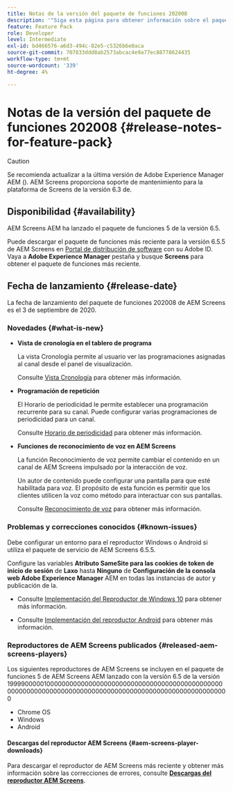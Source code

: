 ```yaml
---
title: Notas de la versión del paquete de funciones 202008
description: '"Siga esta página para obtener información sobre el paquete de funciones de AEM Screens 202008 lanzado el 3 de septiembre de 2020".'
feature: Feature Pack
role: Developer
level: Intermediate
exl-id: bd466576-a6d3-494c-82e5-c5326b6e0aca
source-git-commit: 707833ddd8ab2573abcac4e9a77ec88778624435
workflow-type: tm+mt
source-wordcount: '339'
ht-degree: 4%

---
```


# Notas de la versión del paquete de funciones 202008 {#release-notes-for-feature-pack}

>[!CAUTION]
>
>Se recomienda actualizar a la última versión de Adobe Experience Manager AEM (). AEM Screens proporciona soporte de mantenimiento para la plataforma de Screens de la versión 6.3 de.

## Disponibilidad {#availability}

AEM Screens AEM ha lanzado el paquete de funciones 5 de la versión 6.5.

Puede descargar el paquete de funciones más reciente para la versión 6.5.5 de AEM Screens en [Portal de distribución de software](https://experience.adobe.com/#/downloads/content/software-distribution/es/aem.html) con su Adobe ID. Vaya a **Adobe Experience Manager** pestaña y busque **Screens** para obtener el paquete de funciones más reciente.

## Fecha de lanzamiento {#release-date}

La fecha de lanzamiento del paquete de funciones 202008 de AEM Screens es el 3 de septiembre de 2020.

### Novedades {#what-is-new}

* **Vista de cronología en el tablero de programa**

   La vista Cronología permite al usuario ver las programaciones asignadas al canal desde el panel de visualización.

   Consulte [Vista Cronología](/help/user-guide/channel-assignment-latest-fp.md#timeline-view) para obtener más información.

* **Programación de repetición**

   El Horario de periodicidad le permite establecer una programación recurrente para su canal. Puede configurar varias programaciones de periodicidad para un canal.

   Consulte [Horario de periodicidad](/help/user-guide/channel-assignment-latest-fp.md#recurrence-schedule) para obtener más información.

* **Funciones de reconocimiento de voz en AEM Screens**

   La función Reconocimiento de voz permite cambiar el contenido en un canal de AEM Screens impulsado por la interacción de voz.

   Un autor de contenido puede configurar una pantalla para que esté habilitada para voz. El propósito de esta función es permitir que los clientes utilicen la voz como método para interactuar con sus pantallas.

   Consulte [Reconocimiento de voz](voice-recognition.md) para obtener más información.

### Problemas y correcciones conocidos {#known-issues}

Debe configurar un entorno para el reproductor Windows o Android si utiliza el paquete de servicio de AEM Screens 6.5.5.

Configure las variables **Atributo SameSite para las cookies de token de inicio de sesión** de **Laxo** hasta **Ninguno** de **Configuración de la consola web Adobe Experience Manager** AEM en todas las instancias de autor y publicación de la.

* Consulte [Implementación del Reproductor de Windows 10](implementing-windows-player.md#fp-environment-setup) para obtener más información.

* Consulte [Implementación del reproductor Android](implementing-android-player.md#fp-environment-setup) para obtener más información.

### Reproductores de AEM Screens publicados {#released-aem-screens-players}

Los siguientes reproductores de AEM Screens se incluyen en el paquete de funciones 5 de AEM Screens AEM lanzado con la versión 6.5 de la versión 1999900000100000000000000000000000000000000000000000000000000000000000000000000000000000000000000000000000000000000

* Chrome OS
* Windows
* Android

#### Descargas del reproductor AEM Screens  {#aem-screens-player-downloads}

Para descargar el reproductor de AEM Screens más reciente y obtener más información sobre las correcciones de errores, consulte **[Descargas del reproductor AEM Screens](https://download.macromedia.com/screens/index.html)**.
